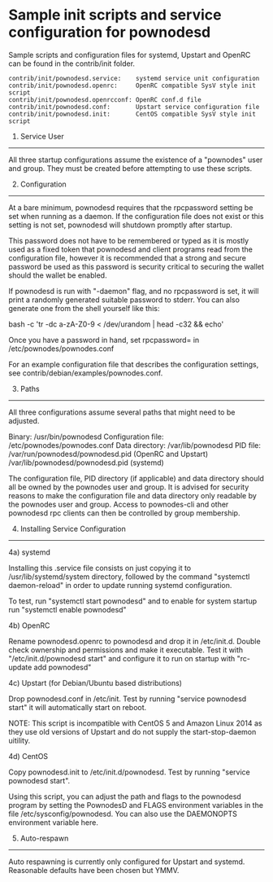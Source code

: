 Sample init scripts and service configuration for pownodesd
==========================================================

Sample scripts and configuration files for systemd, Upstart and OpenRC
can be found in the contrib/init folder.

    contrib/init/pownodesd.service:    systemd service unit configuration
    contrib/init/pownodesd.openrc:     OpenRC compatible SysV style init script
    contrib/init/pownodesd.openrcconf: OpenRC conf.d file
    contrib/init/pownodesd.conf:       Upstart service configuration file
    contrib/init/pownodesd.init:       CentOS compatible SysV style init script

1. Service User
---------------------------------

All three startup configurations assume the existence of a "pownodes" user
and group.  They must be created before attempting to use these scripts.

2. Configuration
---------------------------------

At a bare minimum, pownodesd requires that the rpcpassword setting be set
when running as a daemon.  If the configuration file does not exist or this
setting is not set, pownodesd will shutdown promptly after startup.

This password does not have to be remembered or typed as it is mostly used
as a fixed token that pownodesd and client programs read from the configuration
file, however it is recommended that a strong and secure password be used
as this password is security critical to securing the wallet should the
wallet be enabled.

If pownodesd is run with "-daemon" flag, and no rpcpassword is set, it will
print a randomly generated suitable password to stderr.  You can also
generate one from the shell yourself like this:

bash -c 'tr -dc a-zA-Z0-9 < /dev/urandom | head -c32 && echo'

Once you have a password in hand, set rpcpassword= in /etc/pownodes/pownodes.conf

For an example configuration file that describes the configuration settings,
see contrib/debian/examples/pownodes.conf.

3. Paths
---------------------------------

All three configurations assume several paths that might need to be adjusted.

Binary:              /usr/bin/pownodesd
Configuration file:  /etc/pownodes/pownodes.conf
Data directory:      /var/lib/pownodesd
PID file:            /var/run/pownodesd/pownodesd.pid (OpenRC and Upstart)
                     /var/lib/pownodesd/pownodesd.pid (systemd)

The configuration file, PID directory (if applicable) and data directory
should all be owned by the pownodes user and group.  It is advised for security
reasons to make the configuration file and data directory only readable by the
pownodes user and group.  Access to pownodes-cli and other pownodesd rpc clients
can then be controlled by group membership.

4. Installing Service Configuration
-----------------------------------

4a) systemd

Installing this .service file consists on just copying it to
/usr/lib/systemd/system directory, followed by the command
"systemctl daemon-reload" in order to update running systemd configuration.

To test, run "systemctl start pownodesd" and to enable for system startup run
"systemctl enable pownodesd"

4b) OpenRC

Rename pownodesd.openrc to pownodesd and drop it in /etc/init.d.  Double
check ownership and permissions and make it executable.  Test it with
"/etc/init.d/pownodesd start" and configure it to run on startup with
"rc-update add pownodesd"

4c) Upstart (for Debian/Ubuntu based distributions)

Drop pownodesd.conf in /etc/init.  Test by running "service pownodesd start"
it will automatically start on reboot.

NOTE: This script is incompatible with CentOS 5 and Amazon Linux 2014 as they
use old versions of Upstart and do not supply the start-stop-daemon uitility.

4d) CentOS

Copy pownodesd.init to /etc/init.d/pownodesd. Test by running "service pownodesd start".

Using this script, you can adjust the path and flags to the pownodesd program by
setting the PownodesD and FLAGS environment variables in the file
/etc/sysconfig/pownodesd. You can also use the DAEMONOPTS environment variable here.

5. Auto-respawn
-----------------------------------

Auto respawning is currently only configured for Upstart and systemd.
Reasonable defaults have been chosen but YMMV.
